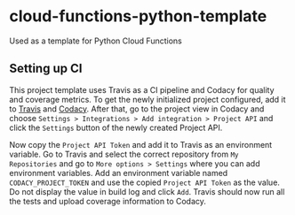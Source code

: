 # cloud-functions-python-template
Used as a template for Python Cloud Functions

Setting up CI
-------------
This project template uses Travis as a CI pipeline and Codacy for quality and coverage metrics. To get the newly
initialized project configured, add it to [Travis](https://travis-ci.org/account/repositories) and 
[Codacy](https://app.codacy.com/wizard/projects). After that, go to the project view in Codacy and choose 
`Settings > Integrations > Add integration > Project API` and click the `Settings` button of the newly created Project
API.

Now copy the `Project API Token` and add it to Travis as an environment variable. Go to Travis and select the correct
repository from `My Repositories` and go to `More options > Settings` where you can add environment variables. Add an
environment variable named `CODACY_PROJECT_TOKEN` and use the copied `Project API Token` as the value. Do not display
the value in build log and click `Add`. Travis should now run all the tests and upload coverage information to Codacy.
